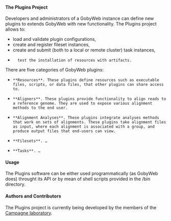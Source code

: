 #### The Plugins Project

Developers and administrators of a GobyWeb instance can define new plugins to extends GobyWeb with new functionality. The Plugins project allows to:
 
* 	load and validate plugin configurations, 
* 	create and register fileset instances,
* 	create and submit (both to a local or remote cluster) task instances,
*       test the installation of resources with artifacts.

There are five categories of GobyWeb plugins:

*     **Resources**. These plugins define resources such as executable files, scripts, or data files, that other plugins can share access to.
*     **Aligners**. These plugins provide functionality to align reads to a reference genome. They are used to expose various alignment methods to the end user.
*     **Alignment Analyses**. These plugins integrate analyses methods that work on sets of alignments. These plugins take alignment files as input, where each alignment is associated with a group, and produce output files that end-users can view.
*     **Filesets**. …
*     **Tasks**. …

#### Usage

The Plugins software can be either used programmatically (as GobyWeb does) throught its API or by mean of shell scripts provided in the /bin directory. 

#### Authors and Contributors
The Plugins project is currently being developed by the members of the [Campagne laboratory](http://campagnelab.org).
